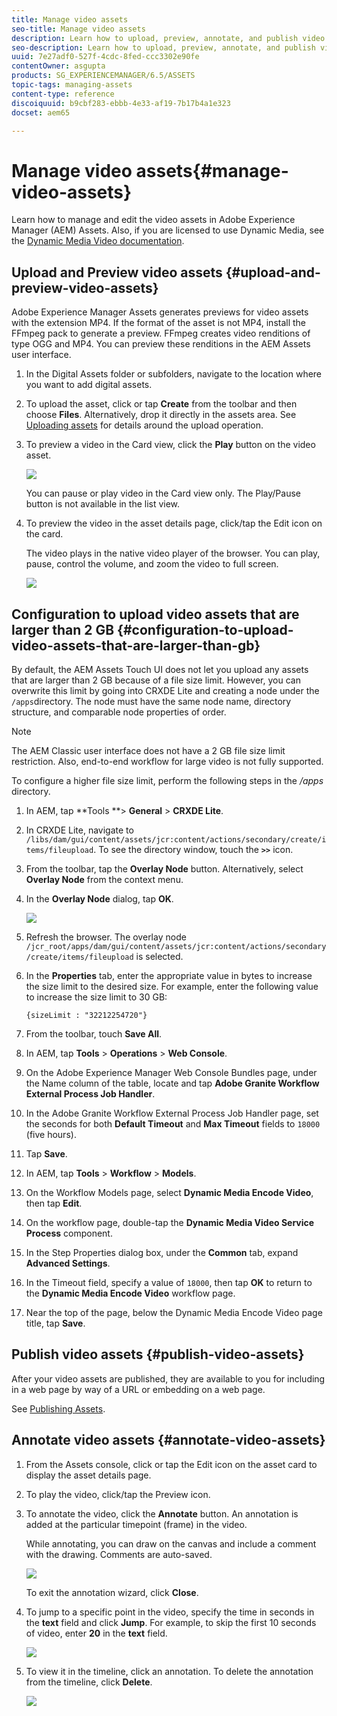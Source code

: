 ```yaml
---
title: Manage video assets
seo-title: Manage video assets
description: Learn how to upload, preview, annotate, and publish video assets.
seo-description: Learn how to upload, preview, annotate, and publish video assets.
uuid: 7e27adf0-527f-4cdc-8fed-ccc3302e90fe
contentOwner: asgupta
products: SG_EXPERIENCEMANAGER/6.5/ASSETS
topic-tags: managing-assets
content-type: reference
discoiquuid: b9cbf283-ebbb-4e33-af19-7b17b4a1e323
docset: aem65

---
```


# Manage video assets{#manage-video-assets}

Learn how to manage and edit the video assets in Adobe Experience Manager (AEM) Assets. Also, if you are licensed to use Dynamic Media, see the [Dynamic Media Video documentation](../../assets/using/video.md).

## Upload and Preview video assets {#upload-and-preview-video-assets}

Adobe Experience Manager Assets generates previews for video assets with the extension MP4. If the format of the asset is not MP4, install the FFmpeg pack to generate a preview. FFmpeg creates video renditions of type OGG and MP4. You can preview these renditions in the AEM Assets user interface.

1. In the Digital Assets folder or subfolders, navigate to the location where you want to add digital assets.
1. To upload the asset, click or tap **Create** from the toolbar and then choose **Files**. Alternatively, drop it directly in the assets area. See [Uploading assets](../../assets/using/managing-assets-touch-ui.md#uploading-assets) for details around the upload operation.
1. To preview a video in the Card view, click the **Play** button on the video asset.

   ![](assets/chlimage_1-65.png)

   You can pause or play video in the Card view only. The Play/Pause button is not available in the list view.

1. To preview the video in the asset details page, click/tap the Edit icon on the card.

   The video plays in the native video player of the browser. You can play, pause, control the volume, and zoom the video to full screen.

   ![](assets/chlimage_1-66.png)

## Configuration to upload video assets that are larger than 2 GB {#configuration-to-upload-video-assets-that-are-larger-than-gb}

By default, the AEM Assets Touch UI does not let you upload any assets that are larger than 2 GB because of a file size limit. However, you can overwrite this limit by going into CRXDE Lite and creating a node under the `/apps`directory. The node must have the same node name, directory structure, and comparable node properties of order.

>[!NOTE]
>
>The AEM Classic user interface does not have a 2 GB file size limit restriction. Also, end-to-end workflow for large video is not fully supported.

To configure a higher file size limit, perform the following steps in the */apps* directory.

1. In AEM, tap **Tools **&gt; **General** &gt; **CRXDE Lite**.
1. In CRXDE Lite, navigate to `/libs/dam/gui/content/assets/jcr:content/actions/secondary/create/items/fileupload`. To see the directory window, touch the **`>>`** icon.
1. From the toolbar, tap the **Overlay Node** button. Alternatively, select **Overlay Node** from the context menu.
1. In the **Overlay Node** dialog, tap **OK**.

   ![](assets/chlimage_1-67.png)

1. Refresh the browser. The overlay node `/jcr_root/apps/dam/gui/content/assets/jcr:content/actions/secondary/create/items/fileupload` is selected.
1. In the **Properties** tab, enter the appropriate value in bytes to increase the size limit to the desired size. For example, enter the following value to increase the size limit to 30 GB:

   `{sizeLimit : "32212254720"}`

1. From the toolbar, touch **Save All**.
1. In AEM, tap **Tools** &gt; **Operations** &gt; **Web Console**.
1. On the Adobe Experience Manager Web Console Bundles page, under the Name column of the table, locate and tap **Adobe Granite Workflow External Process Job Handler**.
1. In the Adobe Granite Workflow External Process Job Handler page, set the seconds for both **Default Timeout** and **Max Timeout** fields to `18000` (five hours).
1. Tap **Save**.
1. In AEM, tap **Tools** &gt; **Workflow** &gt; **Models**.
1. On the Workflow Models page, select **Dynamic Media Encode Video**, then tap **Edit**.
1. On the workflow page, double-tap the **Dynamic Media Video Service Process** component.
1. In the Step Properties dialog box, under the **Common** tab, expand **Advanced Settings**.
1. In the Timeout field, specify a value of `18000`, then tap **OK** to return to the **Dynamic Media Encode Video** workflow page.
1. Near the top of the page, below the Dynamic Media Encode Video page title, tap **Save**.

## Publish video assets {#publish-video-assets}

After your video assets are published, they are available to you for including in a web page by way of a URL or embedding on a web page.

See [Publishing Assets](/assets/using/publishing-dynamicmedia-assets.md).

## Annotate video assets {#annotate-video-assets}

1. From the Assets console, click or tap the Edit icon on the asset card to display the asset details page.
1. To play the video, click/tap the Preview icon.
1. To annotate the video, click the **Annotate** button. An annotation is added at the particular timepoint (frame) in the video.

   While annotating, you can draw on the canvas and include a comment with the drawing. Comments are auto-saved.

   ![](assets/chlimage_1-68.png)

   To exit the annotation wizard, click **Close**.

1. To jump to a specific point in the video, specify the time in seconds in the **text** field and click **Jump**. For example, to skip the first 10 seconds of video, enter **20** in the **text** field.

   ![](assets/chlimage_1-69.png)

1. To view it in the timeline, click an annotation. To delete the annotation from the timeline, click **Delete**.

   ![](assets/chlimage_1-70.png)

